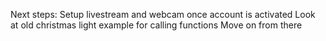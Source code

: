 Next steps:
	Setup livestream and webcam once account is activated
	Look at old christmas light example for calling functions
	Move on from there

